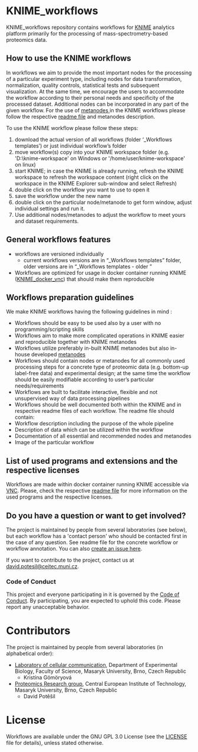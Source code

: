 # KNIME_workflows
KNIME_workflows repository contains workflows for [KNIME](https://www.knime.com/) analytics platform primarily for the processing of mass-spectrometry-based proteomics data.


## How to use the KNIME workflows
In workflows we aim to provide the most important nodes for the processing of a particular experiment type, including nodes for data transformation, normalization, quality controls, statistical tests and subsequent visualization. At the same time, we encourage the users to accommodate the workflow according to their personal needs and specificity of the processed dataset. Additional nodes can be incorporated in any part of the given workflow. For the use of [metanodes ]( https://github.com/OmicsWorkflows/KNIME_metanodes) in the KNIME workflows please follow the respective [readme file](https://github.com/OmicsWorkflows/KNIME_metanodes/blob/master/README.md) and metanodes description.


To use the KNIME workflow please follow these steps:
1)	download the actual version of all workflows (folder ‘_Workflows templates’) or just individual workflow’s folder
2)	move workflow(s) copy into your KNIME workspace folder (e.g. 'D:\knime-workspace\' on Windows or '/home/user/knime-workspace' on linux)
3)	start KNIME; in case the KNIME is already running, refresh the KNIME workspace to refresh the workspace content (right click on the workspace in the KNIME Explorer sub-window and select Refresh)
4)	double click on the workflow you want to use to open it
5)	save the workflow under the new name
6)	double click on the particular node/metanode to get form window, adjust individual settings and run it.
7)	Use additional nodes/metanodes to adjust the workflow to meet yours and dataset requirements.

## General workflows features
- workflows are versioned individually
    - current workflows versions are in “_Workflows templates” folder, older versions are in “_Workflows templates - older  ”
-	Workflows  are optimized for usage in docker container running KNIME ([KNIME_docker_vnc](https://github.com/OmicsWorkflows/KNIME_docker_vnc)) that should make them reproducible


## Workflows preparation guidelines
We make KNIME workflows having the following guidelines in mind :
-	Workflows should be easy to be used also by a user with no programming/scripting skills
-	Workflows aim to make more complicated operations in KNIME easier and reproducible together with KNIME metanodes
-	Workflows utilize preferably in-built KNIME metanodes but also in-house developed [metanodes](https://github.com/OmicsWorkflows/KNIME_metanodes)
-	Workflows should contain   nodes or metanodes for all commonly used processing steps for a concrete type of proteomic data (e.g. bottom-up label-free data) and experimental design; at the same time the workflow should be easily modifiable according to user’s particular needs/requirements
-	Workflows are built to facilitate interactive, flexible and not unsupervised  way of data processing pipelines
-	Workflows should be well documented both within the KNIME and in respective readme files   of each workflow. The readme file should contain:
-	Workflow description including the purpose of the whole pipeline
-	Description of data which can be utilized within the workflow
-	Documentation of all essential and recommended nodes and metanodes
-	Image of the particular workflow

## List  of used programs and extensions and the respective licenses
Workflows are made within docker container running KNIME accessible via [VNC](https://github.com/OmicsWorkflows/KNIME_docker_vnc). Please, check the respective [readme file]( https://github.com/OmicsWorkflows/KNIME_docker_vnc/blob/master/README.md) for more information on the used programs and the respective licenses.

## Do you have a question or want to get involved?
The project is maintained by people from several laboratories (see below), but each workflow has a 'contact person' who should be contacted first in the case of any question. See readme file   for the concrete workflow or workflow annotation. You can also [create an issue here](https://github.com/OmicsWorkflows/KNIME_workflows/issues/new).

If you want to contribute to the project, contact us at david.potesil@ceitec.muni.cz.

### Code of Conduct
This project and everyone participating in it is governed by the [Code of Conduct](../master/code-of-conduct.md). By participating, you are expected to uphold this code. Please report any unacceptable behavior.

# Contributors

The project is maintained by people from several laboratories (in alphabetical order):
- [Laboratory of cellular communication](http://www.sci.muni.cz/bryjalab/), Department of Experimental Biology, Faculty of Science, Masaryk University, Brno, Czech Republic
  - Kristína Gömöryová
- [Proteomics Research group](https://www.ceitec.eu/proteomics-zbynek-zdrahal/rg49), Central European Institute of Technology, Masaryk University, Brno, Czech Republic
  - David Potěšil

# License
Workflows are available under the GNU GPL 3.0 License (see the [LICENSE](../master/LICENSE) file for details), unless stated otherwise.


